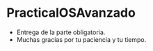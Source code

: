 # PracticaIOSAvanzado
- Entrega de la parte obligatoria. 
- Muchas gracias por tu paciencia y tu tiempo.
